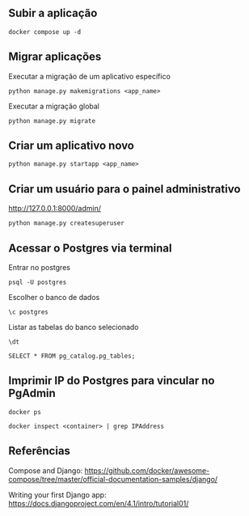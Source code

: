 ## Subir a aplicação
```
docker compose up -d
```

## Migrar aplicações
Executar a migração de um aplicativo específico
```
python manage.py makemigrations <app_name>
```

Executar a migração global
```
python manage.py migrate
```

## Criar um aplicativo novo
```
python manage.py startapp <app_name>
```

## Criar um usuário para o painel administrativo
http://127.0.0.1:8000/admin/
```
python manage.py createsuperuser
```

## Acessar o Postgres via terminal

Entrar no postgres
```
psql -U postgres
```

Escolher o banco de dados
```
\c postgres
```

Listar as tabelas do banco selecionado
```
\dt

SELECT * FROM pg_catalog.pg_tables;
```

## Imprimir IP do Postgres para vincular no PgAdmin

```
docker ps

docker inspect <container> | grep IPAddress
```

## Referências
Compose and Django: https://github.com/docker/awesome-compose/tree/master/official-documentation-samples/django/

Writing your first Django app: https://docs.djangoproject.com/en/4.1/intro/tutorial01/